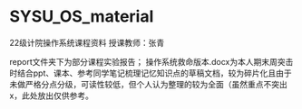 # SYSU_OS_material
22级计院操作系统课程资料 授课教师：张青

report文件夹下为部分课程实验报告；
操作系统救命版本.docx为本人期末周突击时结合ppt、课本、参考同学笔记梳理记忆知识点的草稿文档，较为碎片化且由于未做严格分点分级，可读性较低，但个人认为整理的较为全面（虽然重点不突出x，此处放出仅供参考。

